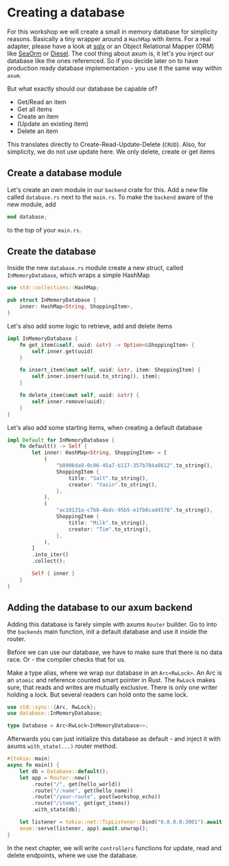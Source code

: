 # Creating a database

For this workshop we will create a small in memory database for simplicity reasons. Basically a tiny wrapper around a `HashMap` with items.
For a real adapter, please have a look at [sqlx](https://github.com/launchbadge/sqlx) or an Object Relational Mapper (ORM) like
[SeaOrm](https://www.sea-ql.org/SeaORM/) or [Diesel](https://diesel.rs/). The cool thing about axum is,
it let's you inject our database like the ones referenced. So if you decide later on to have production ready
database implementation - you use it the same way within `axum`.

But what exactly should our database be capable of?

- Get/Read an item
- Get all items
- Create an item
- (Update an existing item)
- Delete an item

This translates directly to Create-Read-Update-Delete (`CRUD`). Also, for simplicity, we do not use update here. We only delete, create or get items

## Create a database module

Let's create an own module in our `backend` crate for this.
Add a new file called `database.rs` next to the `main.rs`. To make the `backend` aware of the new module,
add 

```rust
mod database;
```

to the top of your `main.rs`.

## Create the database

Inside the new `database.rs` module create a new struct, called `InMemoryDatabase`, which wraps a simple HashMap

```rust
use std::collections::HashMap;

pub struct InMemoryDatabase {
    inner: HashMap<String, ShoppingItem>,
}
```

Let's also add some logic to retrieve, add and delete items

```rust
impl InMemoryDatabase {
    fn get_item(&self, uuid: &str) -> Option<&ShoppingItem> {
        self.inner.get(uuid)
    }

    fn insert_item(&mut self, uuid: &str, item: ShoppingItem) {
        self.inner.insert(uuid.to_string(), item);
    }

    fn delete_item(&mut self, uuid: &str) {
        self.inner.remove(uuid);
    }
}
```

Let's also add some starting items, when creating a default database

```rust
impl Default for InMemoryDatabase {
    fn default() -> Self {
        let inner: HashMap<String, ShoppingItem> = [
            (
                "b8906da9-0c06-45a7-b117-357b784a8612".to_string(),
                ShoppingItem {
                    title: "Salt".to_string(),
                    creator: "Yasin".to_string(),
                },
            ),
            (
                "ac18131a-c7b8-4bdc-95b5-e1fb6cad4576".to_string(),
                ShoppingItem {
                    title: "Milk".to_string(),
                    creator: "Tim".to_string(),
                },
            ),
        ]
        .into_iter()
        .collect();

        Self { inner }
    }
}
```

## Adding the database to our axum backend

Adding this database is farely simple with axums `Router` builder.
Go to into the `backends` main function, init a default database and use it inside the router.

Before we can use our database, we have to make sure that there is no data race. Or - the compiler checks that for us.

Make a type alias, where we wrap our database in an `Arc<RwLock>`. An Arc is an `atomic` and reference counted smart pointer in Rust.
The `RwLock` makes sure, that reads and writes are mutually exclusive. There is only one writer holding a lock. But several readers can hold onto the same lock.

```rust
use std::sync::{Arc, RwLock};
use database::InMemoryDatabase;

type Database = Arc<RwLock<InMemoryDatabase>>;
```

Afterwards you can just initialize this database as default - and inject it with axums `with_state(...)` router method.

```rust
#[tokio::main]
async fn main() {
    let db = Database::default();
    let app = Router::new()
        .route("/", get(hello_world))
        .route("/:name", get(hello_name))
        .route("/your-route", post(workshop_echo))
        .route("/items", get(get_items))
        .with_state(db);

    let listener = tokio::net::TcpListener::bind("0.0.0.0:3001").await.unwrap();
    axum::serve(listener, app).await.unwrap();
}
```

In the next chapter, we will write `controllers` functions for update, read and delete endpoints, where we use the database.
